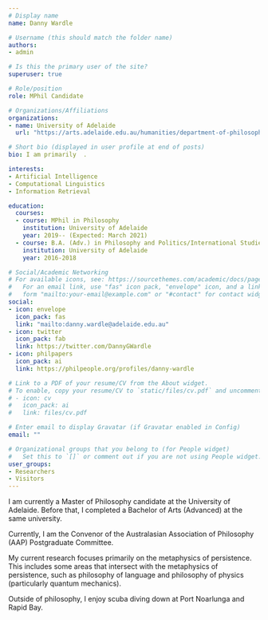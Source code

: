 ```yaml
---
# Display name
name: Danny Wardle

# Username (this should match the folder name)
authors:
- admin

# Is this the primary user of the site?
superuser: true

# Role/position
role: MPhil Candidate

# Organizations/Affiliations
organizations:
- name: University of Adelaide
  url: "https://arts.adelaide.edu.au/humanities/department-of-philosophy"

# Short bio (displayed in user profile at end of posts)
bio: I am primarily  .

interests:
- Artificial Intelligence
- Computational Linguistics
- Information Retrieval

education:
  courses:
  - course: MPhil in Philosophy
    institution: University of Adelaide
    year: 2019-- (Expected: March 2021)
  - course: B.A. (Adv.) in Philosophy and Politics/International Studies
    institution: University of Adelaide
    year: 2016-2018

# Social/Academic Networking
# For available icons, see: https://sourcethemes.com/academic/docs/page-builder/#icons
#   For an email link, use "fas" icon pack, "envelope" icon, and a link in the
#   form "mailto:your-email@example.com" or "#contact" for contact widget.
social:
- icon: envelope
  icon_pack: fas
  link: "mailto:danny.wardle@adelaide.edu.au"
- icon: twitter
  icon_pack: fab
  link: https://twitter.com/DannyGWardle
- icon: philpapers
  icon_pack: ai
  link: https://philpeople.org/profiles/danny-wardle

# Link to a PDF of your resume/CV from the About widget.
# To enable, copy your resume/CV to `static/files/cv.pdf` and uncomment the lines below.
# - icon: cv
#   icon_pack: ai
#   link: files/cv.pdf

# Enter email to display Gravatar (if Gravatar enabled in Config)
email: ""

# Organizational groups that you belong to (for People widget)
#   Set this to `[]` or comment out if you are not using People widget.
user_groups:
- Researchers
- Visitors
---
```


I am currently a Master of Philosophy candidate at the University of Adelaide. Before that, I completed a Bachelor of Arts (Advanced) at the same university.

Currently, I am the Convenor of the Australasian Association of Philosophy (AAP) Postgraduate Committee.

My current research focuses primarily on the metaphysics of persistence. This includes some areas that intersect with the metaphysics of persistence, such as philosophy of language and philosophy of physics (particularly quantum mechanics).

Outside of philosophy, I enjoy scuba diving down at Port Noarlunga and Rapid Bay.

